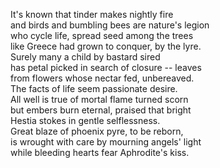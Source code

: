 It's known that tinder makes nightly fire\
and birds and bumbling bees are nature's legion\
who cycle life, spread seed among the trees\
like Greece had grown to conquer, by the lyre.\
Surely many a child by bastard sired\
has petal picked in search of closure -- leaves\
from flowers whose nectar fed, unbereaved.\
The facts of life seem passionate desire.\
All well is true of mortal flame turned scorn\
but embers burn eternal, praised that bright\
Hestia stokes in gentle selflessness.\
Great blaze of phoenix pyre, to be reborn,\
is wrought with care by mourning angels' light\
while bleeding hearts fear Aphrodite's kiss.